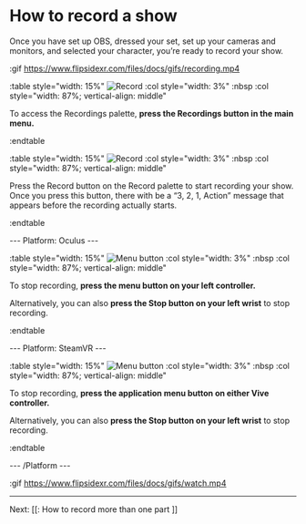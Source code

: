# How to record a show

Once you have set up OBS, dressed your set, set up your cameras and monitors, and
selected your character, you’re ready to record your show.

:gif https://www.flipsidexr.com/files/docs/gifs/recording.mp4

:table style="width: 15%"
	![Record](https://www.flipsidexr.com/files/docs/graphics/button_w-record.png)
:col style="width: 3%"
	:nbsp
:col style="width: 87%; vertical-align: middle"

To access the Recordings palette, **press the Recordings button in the main menu.**

:endtable

:table style="width: 15%"
	![Record](https://www.flipsidexr.com/files/docs/graphics/button_w-record.png)
:col style="width: 3%"
	:nbsp
:col style="width: 87%; vertical-align: middle"

Press the Record button on the Record palette to start recording your show.
Once you press this button, there with be a “3, 2, 1, Action” message that appears
before the recording actually starts.

:endtable

--- Platform: Oculus ---

:table style="width: 15%"
	![Menu button](https://www.flipsidexr.com/files/docs/graphics/Oculus-touch_L-menu.png)
:col style="width: 3%"
	:nbsp
:col style="width: 87%; vertical-align: middle"

To stop recording, **press the menu button on your left controller.**

Alternatively, you can also **press the Stop button on your left wrist** to stop recording.

:endtable

--- Platform: SteamVR ---

:table style="width: 15%"
	![Menu button](https://www.flipsidexr.com/files/docs/graphics/Vive_menu.png)
:col style="width: 3%"
	:nbsp
:col style="width: 87%; vertical-align: middle"

To stop recording, **press the application menu button on either Vive controller.**

Alternatively, you can also **press the Stop button on your left wrist** to stop recording.

:endtable

--- /Platform ---

:gif https://www.flipsidexr.com/files/docs/gifs/watch.mp4

---

Next: [[: How to record more than one part ]]
